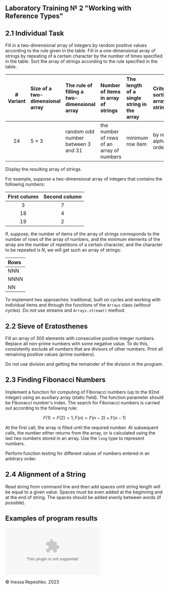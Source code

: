 ## Laboratory Training № 2 "Working with Reference Types"

## 2.1 Individual Task

Fill in a two-dimensional array of integers by random positive values according to the rule given in the table. Fill in a one-dimensional array of strings by repeating of a certain character by the number of times specified in the table. Sort the array of strings according to the rule specified in the table.

| # Variant | Size of a two-dimensional array | The rule of filling a two-dimensional array | Number of items in array of strings       | The length of a single string in the array | Criterion of sorting array of strings |
| :-------: | :------------------------------ | :------------------------------------------ | :---------------------------------------- | :----------------------------------------- | :------------------------------------ |
| 24        | 5 × 3                           | random odd number between 3 and 31          | the number of rows of an array of numbers | minimum row item                           | by reverse alphabetical order         |

Display the resulting array of strings.

For example, suppose a two-dimensional array of integers that contains the following numbers:

| First column | Second column  |
| :----------: | :------------: |
| 3            | 7              |
| 18           | 4              |
| 19           | 2              |

If, suppose, the number of items of the array of strings corresponds to the number of rows of the array of numbers, and the minimum elements of the array are the number of repetitions of a certain character, and the character to be repeated is $`N`$, we will get such an array of strings:

| Rows |
| :--- |
| NNN  |
| NNNN |
| NN   |

To implement two approaches: traditional, built on cycles and working with individual items and through the functions of the ```Arrays``` class (without cycles). Do not use streams and ```Arrays.stream()``` method.

## 2.2 Sieve of Eratosthenes

Fill an array of 300 elements with consecutive positive integer numbers. Replace all non-prime numbers with some negative value. To do this, consistently exclude all numbers that are divisors of other numbers. Print all remaining positive values (prime numbers).

Do not use division and getting the remainder of the division in the program.

## 2.3 Finding Fibonacci Numbers

Implement a function for computing of Fibonacci numbers (up to the 92nd integer) using an auxiliary array (static field). The function parameter should be Fibonacci number's index. The search for Fibonacci numbers is carried out according to the following rule:

```math
F(1) = F(2) = 1;   F(n) = F(n - 2) + F(n - 1)
```

At the first call, the array is filled until the required number. At subsequent calls, the number either returns from the array, or is calculated using the last two numbers stored in an array. Use the ```long``` type to represent numbers.

Perform function testing for different values of numbers entered in an arbitrary order.

## 2.4 Alignment of a String

Read string from command line and then add spaces until string length will be equal to a given value. Spaces must be even added at the beginning and at the end of string. The spaces should be added evenly between words (if possible).

## Examples of program results

![lab2_report.docx](https://github.com/InessaRepeshko/java-programming/blob/main/part-1-fundamentals-of-java-programming/lab2/lab2_report.docx)

© Inessa Repeshko. 2023
